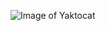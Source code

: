 ![Image of Yaktocat](https://lh6.googleusercontent.com/pn8RkNjByCI0u1pDkiK16usA74LouYu2ez7r6_aNP29XfbBzMcVXE_ZgTTEucajxKdFlhu5d_QsG4yk=w1920-h955-rw)
